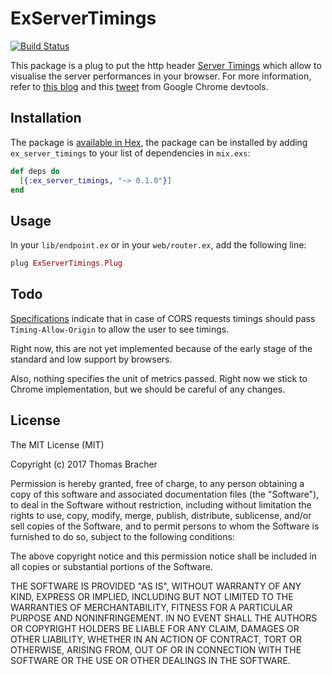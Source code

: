 # ExServerTimings
[![Build Status](https://travis-ci.org/ThomasBracher/ex_server_timings.svg?branch=master)](https://travis-ci.org/ThomasBracher/ex_server_timings)

This package is a plug to put the http header [Server Timings](https://w3c.github.io/server-timing/)
which allow to visualise the server performances in your browser. For more information, refer to
[this blog](https://ma.ttias.be/server-timings-chrome-devtools/) and this
[tweet](https://twitter.com/paul_irish/status/829090506084749312) from Google Chrome devtools.

## Installation

The package is [available in Hex](https://hex.pm/docs/publish), the package can be installed
by adding `ex_server_timings` to your list of dependencies in `mix.exs`:

```elixir
def deps do
  [{:ex_server_timings, "~> 0.1.0"}]
end
```

## Usage

In your `lib/endpoint.ex` or in your `web/router.ex`, add the following line:

```elixir
plug ExServerTimings.Plug
```

## Todo

[Specifications](https://w3c.github.io/server-timing/#cross-origin-resources) indicate that in case
of CORS requests timings should pass `Timing-Allow-Origin` to allow the user to see timings.

Right now, this are not yet implemented because of the early stage of the standard and low support by
browsers.

Also, nothing specifies the unit of metrics passed. Right now we stick to Chrome implementation, but
we should be careful of any changes.

## License
The MIT License (MIT)

Copyright (c) 2017 Thomas Bracher

Permission is hereby granted, free of charge, to any person obtaining a copy of this software and associated documentation files (the "Software"), to deal in the Software without restriction, including without limitation the rights to use, copy, modify, merge, publish, distribute, sublicense, and/or sell copies of the Software, and to permit persons to whom the Software is furnished to do so, subject to the following conditions:

The above copyright notice and this permission notice shall be included in all copies or substantial portions of the Software.

THE SOFTWARE IS PROVIDED "AS IS", WITHOUT WARRANTY OF ANY KIND, EXPRESS OR IMPLIED, INCLUDING BUT NOT LIMITED TO THE WARRANTIES OF MERCHANTABILITY, FITNESS FOR A PARTICULAR PURPOSE AND NONINFRINGEMENT. IN NO EVENT SHALL THE AUTHORS OR COPYRIGHT HOLDERS BE LIABLE FOR ANY CLAIM, DAMAGES OR OTHER LIABILITY, WHETHER IN AN ACTION OF CONTRACT, TORT OR OTHERWISE, ARISING FROM, OUT OF OR IN CONNECTION WITH THE SOFTWARE OR THE USE OR OTHER DEALINGS IN THE SOFTWARE.
